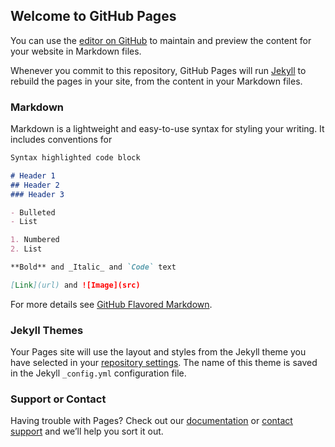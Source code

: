 ## Welcome to GitHub Pages

You can use the [editor on GitHub](https://github.com/wajnryt/test/edit/master/README.md) to maintain and preview the content for your website in Markdown files.

Whenever you commit to this repository, GitHub Pages will run [Jekyll](https://jekyllrb.com/) to rebuild the pages in your site, from the content in your Markdown files.

<head><script src="https://cdn.jsdelivr.net/npm/@tensorflow/tfjs@0.12.0"> </script>
<script>
          async function loadModel(){ 
              model = await tf.loadModel(\'web_model/model.json\') 
              y = model.predict(tf.zeros([1,2])) 
              document.getElementById(\'out\').innerHTML = y.dataSync()[0]
          } 
          loadModel() 
</script>
</head> 


<body>
        <p id =\'out\'></p>
</body>


### Markdown

Markdown is a lightweight and easy-to-use syntax for styling your writing. It includes conventions for

```markdown
Syntax highlighted code block

# Header 1
## Header 2
### Header 3

- Bulleted
- List

1. Numbered
2. List

**Bold** and _Italic_ and `Code` text

[Link](url) and ![Image](src)
```

For more details see [GitHub Flavored Markdown](https://guides.github.com/features/mastering-markdown/).

### Jekyll Themes

Your Pages site will use the layout and styles from the Jekyll theme you have selected in your [repository settings](https://github.com/wajnryt/test/settings). The name of this theme is saved in the Jekyll `_config.yml` configuration file.

### Support or Contact

Having trouble with Pages? Check out our [documentation](https://help.github.com/categories/github-pages-basics/) or [contact support](https://github.com/contact) and we’ll help you sort it out.
